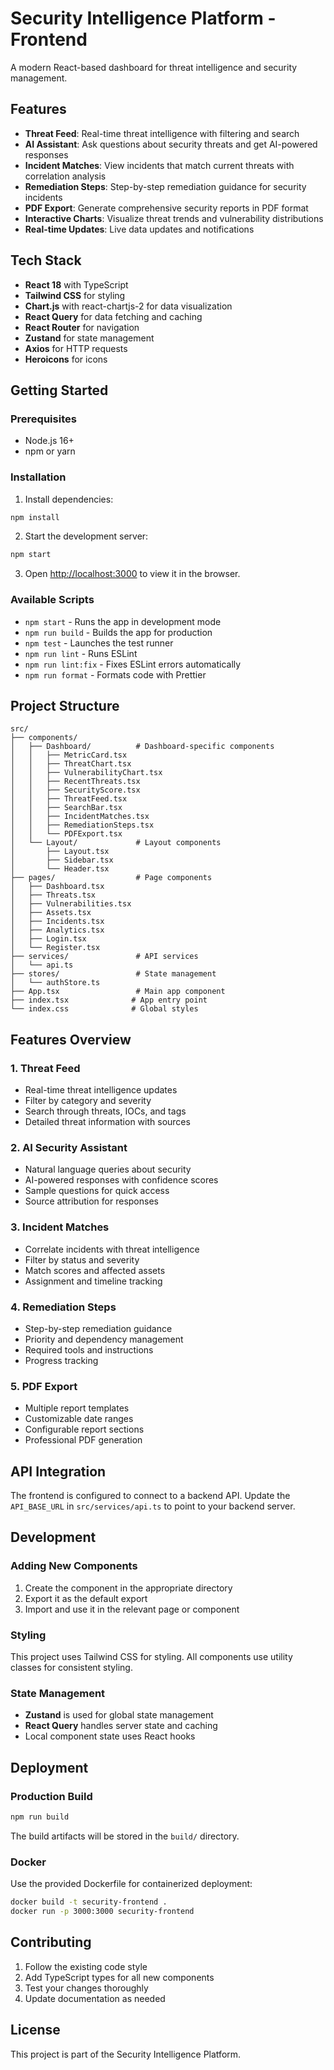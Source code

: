 # Security Intelligence Platform - Frontend

A modern React-based dashboard for threat intelligence and security management.

## Features

- **Threat Feed**: Real-time threat intelligence with filtering and search
- **AI Assistant**: Ask questions about security threats and get AI-powered responses
- **Incident Matches**: View incidents that match current threats with correlation analysis
- **Remediation Steps**: Step-by-step remediation guidance for security incidents
- **PDF Export**: Generate comprehensive security reports in PDF format
- **Interactive Charts**: Visualize threat trends and vulnerability distributions
- **Real-time Updates**: Live data updates and notifications

## Tech Stack

- **React 18** with TypeScript
- **Tailwind CSS** for styling
- **Chart.js** with react-chartjs-2 for data visualization
- **React Query** for data fetching and caching
- **React Router** for navigation
- **Zustand** for state management
- **Axios** for HTTP requests
- **Heroicons** for icons

## Getting Started

### Prerequisites

- Node.js 16+ 
- npm or yarn

### Installation

1. Install dependencies:
```bash
npm install
```

2. Start the development server:
```bash
npm start
```

3. Open [http://localhost:3000](http://localhost:3000) to view it in the browser.

### Available Scripts

- `npm start` - Runs the app in development mode
- `npm run build` - Builds the app for production
- `npm test` - Launches the test runner
- `npm run lint` - Runs ESLint
- `npm run lint:fix` - Fixes ESLint errors automatically
- `npm run format` - Formats code with Prettier

## Project Structure

```
src/
├── components/
│   ├── Dashboard/          # Dashboard-specific components
│   │   ├── MetricCard.tsx
│   │   ├── ThreatChart.tsx
│   │   ├── VulnerabilityChart.tsx
│   │   ├── RecentThreats.tsx
│   │   ├── SecurityScore.tsx
│   │   ├── ThreatFeed.tsx
│   │   ├── SearchBar.tsx
│   │   ├── IncidentMatches.tsx
│   │   ├── RemediationSteps.tsx
│   │   └── PDFExport.tsx
│   └── Layout/             # Layout components
│       ├── Layout.tsx
│       ├── Sidebar.tsx
│       └── Header.tsx
├── pages/                  # Page components
│   ├── Dashboard.tsx
│   ├── Threats.tsx
│   ├── Vulnerabilities.tsx
│   ├── Assets.tsx
│   ├── Incidents.tsx
│   ├── Analytics.tsx
│   ├── Login.tsx
│   └── Register.tsx
├── services/               # API services
│   └── api.ts
├── stores/                 # State management
│   └── authStore.ts
├── App.tsx                 # Main app component
├── index.tsx              # App entry point
└── index.css              # Global styles
```

## Features Overview

### 1. Threat Feed
- Real-time threat intelligence updates
- Filter by category and severity
- Search through threats, IOCs, and tags
- Detailed threat information with sources

### 2. AI Security Assistant
- Natural language queries about security
- AI-powered responses with confidence scores
- Sample questions for quick access
- Source attribution for responses

### 3. Incident Matches
- Correlate incidents with threat intelligence
- Filter by status and severity
- Match scores and affected assets
- Assignment and timeline tracking

### 4. Remediation Steps
- Step-by-step remediation guidance
- Priority and dependency management
- Required tools and instructions
- Progress tracking

### 5. PDF Export
- Multiple report templates
- Customizable date ranges
- Configurable report sections
- Professional PDF generation

## API Integration

The frontend is configured to connect to a backend API. Update the `API_BASE_URL` in `src/services/api.ts` to point to your backend server.

## Development

### Adding New Components

1. Create the component in the appropriate directory
2. Export it as the default export
3. Import and use it in the relevant page or component

### Styling

This project uses Tailwind CSS for styling. All components use utility classes for consistent styling.

### State Management

- **Zustand** is used for global state management
- **React Query** handles server state and caching
- Local component state uses React hooks

## Deployment

### Production Build

```bash
npm run build
```

The build artifacts will be stored in the `build/` directory.

### Docker

Use the provided Dockerfile for containerized deployment:

```bash
docker build -t security-frontend .
docker run -p 3000:3000 security-frontend
```

## Contributing

1. Follow the existing code style
2. Add TypeScript types for all new components
3. Test your changes thoroughly
4. Update documentation as needed

## License

This project is part of the Security Intelligence Platform. 